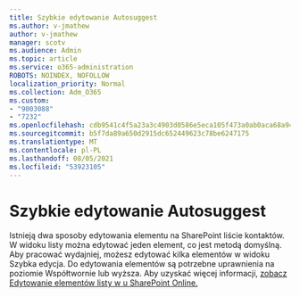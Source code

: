 ```yaml
---
title: Szybkie edytowanie Autosuggest
ms.author: v-jmathew
author: v-jmathew
manager: scotv
ms.audience: Admin
ms.topic: article
ms.service: o365-administration
ROBOTS: NOINDEX, NOFOLLOW
localization_priority: Normal
ms.collection: Adm_O365
ms.custom:
- "9003088"
- "7232"
ms.openlocfilehash: cdb9541c4f5a23a3c4903d0586e5eca105f473a0ab0aca68a948fdcac2363edd
ms.sourcegitcommit: b5f7da89a650d2915dc652449623c78be6247175
ms.translationtype: MT
ms.contentlocale: pl-PL
ms.lasthandoff: 08/05/2021
ms.locfileid: "53923105"
---
```

# <a name="quick-edit-autosuggest"></a>Szybkie edytowanie Autosuggest

Istnieją dwa sposoby edytowania elementu na SharePoint liście kontaktów. W widoku listy można edytować jeden element, co jest metodą domyślną. Aby pracować wydajniej, możesz edytować kilka elementów w widoku Szybka edycja. Do edytowania elementów są potrzebne uprawnienia na poziomie Współtwornie lub wyższa. Aby uzyskać więcej informacji, [zobacz Edytowanie elementów listy w u SharePoint Online.](https://support.microsoft.com/office/dac1a1c3-a80b-4082-ba57-715cf613d0f7)
